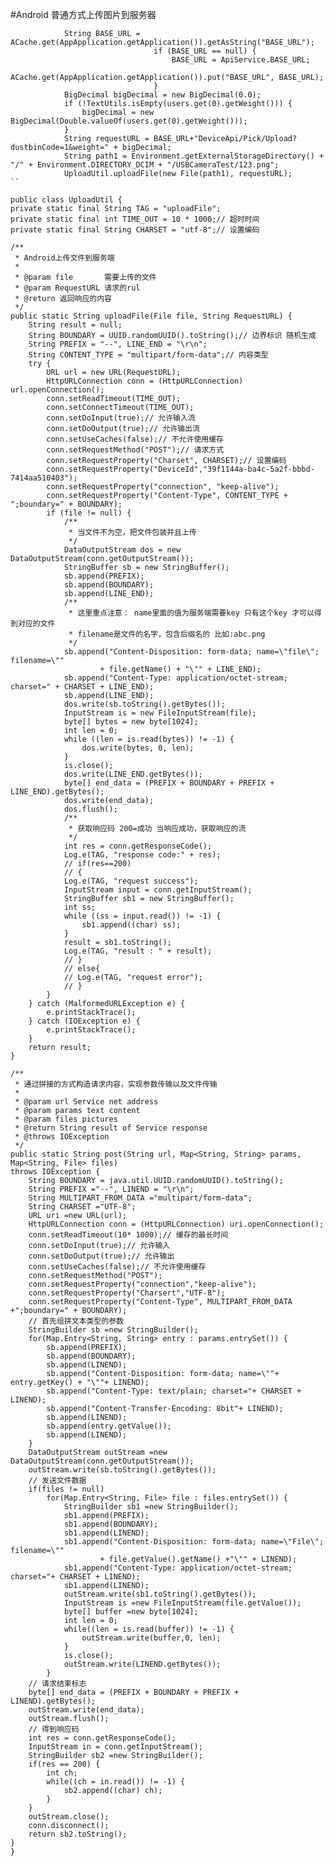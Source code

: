 #Android 普通方式上传图片到服务器
```
			String BASE_URL = ACache.get(AppApplication.getApplication()).getAsString("BASE_URL");
                                if (BASE_URL == null) {
                                    BASE_URL = ApiService.BASE_URL;
                                    ACache.get(AppApplication.getApplication()).put("BASE_URL", BASE_URL);
                                }
			BigDecimal bigDecimal = new BigDecimal(0.0);
            if (!TextUtils.isEmpty(users.get(0).getWeight())) {
                bigDecimal = new BigDecimal(Double.valueOf(users.get(0).getWeight()));
            }
            String requestURL = BASE_URL+"DeviceApi/Pick/Upload?dustbinCode=1&weight=" + bigDecimal;
            String path1 = Environment.getExternalStorageDirectory() + "/" + Environment.DIRECTORY_DCIM + "/USBCameraTest/123.png";
            UploadUtil.uploadFile(new File(path1), requestURL);
``

```
	public class UploadUtil {
    private static final String TAG = "uploadFile";
    private static final int TIME_OUT = 10 * 1000;// 超时时间
    private static final String CHARSET = "utf-8";// 设置编码

    /**
     * Android上传文件到服务端
     *
     * @param file       需要上传的文件
     * @param RequestURL 请求的rul
     * @return 返回响应的内容
     */
    public static String uploadFile(File file, String RequestURL) {
        String result = null;
        String BOUNDARY = UUID.randomUUID().toString();// 边界标识 随机生成
        String PREFIX = "--", LINE_END = "\r\n";
        String CONTENT_TYPE = "multipart/form-data";// 内容类型
        try {
            URL url = new URL(RequestURL);
            HttpURLConnection conn = (HttpURLConnection) url.openConnection();
            conn.setReadTimeout(TIME_OUT);
            conn.setConnectTimeout(TIME_OUT);
            conn.setDoInput(true);// 允许输入流
            conn.setDoOutput(true);// 允许输出流
            conn.setUseCaches(false);// 不允许使用缓存
            conn.setRequestMethod("POST");// 请求方式
            conn.setRequestProperty("Charset", CHARSET);// 设置编码
            conn.setRequestProperty("DeviceId","39f1144a-ba4c-5a2f-bbbd-7414aa510403");
            conn.setRequestProperty("connection", "keep-alive");
            conn.setRequestProperty("Content-Type", CONTENT_TYPE + ";boundary=" + BOUNDARY);
            if (file != null) {
                /**
                 * 当文件不为空，把文件包装并且上传
                 */
                DataOutputStream dos = new DataOutputStream(conn.getOutputStream());
                StringBuffer sb = new StringBuffer();
                sb.append(PREFIX);
                sb.append(BOUNDARY);
                sb.append(LINE_END);
                /**
                 * 这里重点注意： name里面的值为服务端需要key 只有这个key 才可以得到对应的文件
                 * filename是文件的名字，包含后缀名的 比如:abc.png
                 */
                sb.append("Content-Disposition: form-data; name=\"file\"; filename=\""
                        + file.getName() + "\"" + LINE_END);
                sb.append("Content-Type: application/octet-stream; charset=" + CHARSET + LINE_END);
                sb.append(LINE_END);
                dos.write(sb.toString().getBytes());
                InputStream is = new FileInputStream(file);
                byte[] bytes = new byte[1024];
                int len = 0;
                while ((len = is.read(bytes)) != -1) {
                    dos.write(bytes, 0, len);
                }
                is.close();
                dos.write(LINE_END.getBytes());
                byte[] end_data = (PREFIX + BOUNDARY + PREFIX + LINE_END).getBytes();
                dos.write(end_data);
                dos.flush();
                /**
                 * 获取响应码 200=成功 当响应成功，获取响应的流
                 */
                int res = conn.getResponseCode();
                Log.e(TAG, "response code:" + res);
                // if(res==200)
                // {
                Log.e(TAG, "request success");
                InputStream input = conn.getInputStream();
                StringBuffer sb1 = new StringBuffer();
                int ss;
                while ((ss = input.read()) != -1) {
                    sb1.append((char) ss);
                }
                result = sb1.toString();
                Log.e(TAG, "result : " + result);
                // }
                // else{
                // Log.e(TAG, "request error");
                // }
            }
        } catch (MalformedURLException e) {
            e.printStackTrace();
        } catch (IOException e) {
            e.printStackTrace();
        }
        return result;
    }

    /**
     * 通过拼接的方式构造请求内容，实现参数传输以及文件传输
     *
     * @param url Service net address
     * @param params text content
     * @param files pictures
     * @return String result of Service response
     * @throws IOException
     */
    public static String post(String url, Map<String, String> params, Map<String, File> files)
    throws IOException {
        String BOUNDARY = java.util.UUID.randomUUID().toString();
        String PREFIX ="--", LINEND = "\r\n";
        String MULTIPART_FROM_DATA ="multipart/form-data";
        String CHARSET ="UTF-8";
        URL uri =new URL(url);
        HttpURLConnection conn = (HttpURLConnection) uri.openConnection();
        conn.setReadTimeout(10* 1000);// 缓存的最长时间
        conn.setDoInput(true);// 允许输入
        conn.setDoOutput(true);// 允许输出
        conn.setUseCaches(false);// 不允许使用缓存
        conn.setRequestMethod("POST");
        conn.setRequestProperty("connection","keep-alive");
        conn.setRequestProperty("Charsert","UTF-8");
        conn.setRequestProperty("Content-Type", MULTIPART_FROM_DATA +";boundary=" + BOUNDARY);
        // 首先组拼文本类型的参数
        StringBuilder sb =new StringBuilder();
        for(Map.Entry<String, String> entry : params.entrySet()) {
            sb.append(PREFIX);
            sb.append(BOUNDARY);
            sb.append(LINEND);
            sb.append("Content-Disposition: form-data; name=\""+ entry.getKey() + "\""+ LINEND);
            sb.append("Content-Type: text/plain; charset="+ CHARSET + LINEND);
            sb.append("Content-Transfer-Encoding: 8bit"+ LINEND);
            sb.append(LINEND);
            sb.append(entry.getValue());
            sb.append(LINEND);
        }
        DataOutputStream outStream =new DataOutputStream(conn.getOutputStream());
        outStream.write(sb.toString().getBytes());
        // 发送文件数据
        if(files != null)
            for(Map.Entry<String, File> file : files.entrySet()) {
                StringBuilder sb1 =new StringBuilder();
                sb1.append(PREFIX);
                sb1.append(BOUNDARY);
                sb1.append(LINEND);
                sb1.append("Content-Disposition: form-data; name=\"File\"; filename=\""
                        + file.getValue().getName() +"\"" + LINEND);
                sb1.append("Content-Type: application/octet-stream; charset="+ CHARSET + LINEND);
                sb1.append(LINEND);
                outStream.write(sb1.toString().getBytes());
                InputStream is =new FileInputStream(file.getValue());
                byte[] buffer =new byte[1024];
                int len = 0;
                while((len = is.read(buffer)) != -1) {
                    outStream.write(buffer,0, len);
                }
                is.close();
                outStream.write(LINEND.getBytes());
            }
        // 请求结束标志
        byte[] end_data = (PREFIX + BOUNDARY + PREFIX + LINEND).getBytes();
        outStream.write(end_data);
        outStream.flush();
        // 得到响应码
        int res = conn.getResponseCode();
        InputStream in = conn.getInputStream();
        StringBuilder sb2 =new StringBuilder();
        if(res == 200) {
            int ch;
            while((ch = in.read()) != -1) {
                sb2.append((char) ch);
            }
        }
        outStream.close();
        conn.disconnect();
        return sb2.toString();
    }
	}
```